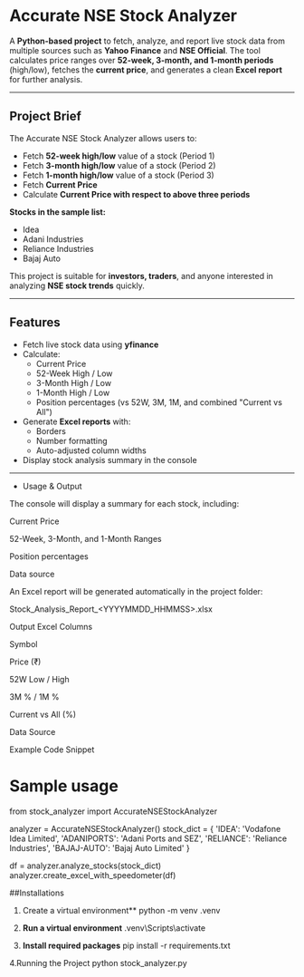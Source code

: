 # Accurate NSE Stock Analyzer

A **Python-based project** to fetch, analyze, and report live stock data from multiple sources such as **Yahoo Finance** and **NSE Official**. The tool calculates price ranges over **52-week, 3-month, and 1-month periods** (high/low), fetches the **current price**, and generates a clean **Excel report** for further analysis.

---

## Project Brief

The Accurate NSE Stock Analyzer allows users to:

- Fetch **52-week high/low** value of a stock (Period 1)  
- Fetch **3-month high/low** value of a stock (Period 2)  
- Fetch **1-month high/low** value of a stock (Period 3)  
- Fetch **Current Price**  
- Calculate **Current Price with respect to above three periods**

**Stocks in the sample list:**

- Idea  
- Adani Industries  
- Reliance Industries  
- Bajaj Auto  

This project is suitable for **investors, traders**, and anyone interested in analyzing **NSE stock trends** quickly.

---

## Features

- Fetch live stock data using **yfinance**  
- Calculate:  
  - Current Price  
  - 52-Week High / Low  
  - 3-Month High / Low  
  - 1-Month High / Low  
  - Position percentages (vs 52W, 3M, 1M, and combined "Current vs All")  
- Generate **Excel reports** with:  
  - Borders  
  - Number formatting  
  - Auto-adjusted column widths  
- Display stock analysis summary in the console

---

- Usage & Output

The console will display a summary for each stock, including:

Current Price

52-Week, 3-Month, and 1-Month Ranges

Position percentages

Data source

An Excel report will be generated automatically in the project folder:

Stock_Analysis_Report_<YYYYMMDD_HHMMSS>.xlsx

Output Excel Columns

Symbol

Price (₹)

52W Low / High

3M % / 1M %

Current vs All (%)

Data Source

Example Code Snippet
# Sample usage
from stock_analyzer import AccurateNSEStockAnalyzer

analyzer = AccurateNSEStockAnalyzer()
stock_dict = {
    'IDEA': 'Vodafone Idea Limited',
    'ADANIPORTS': 'Adani Ports and SEZ',
    'RELIANCE': 'Reliance Industries',
    'BAJAJ-AUTO': 'Bajaj Auto Limited'
}

df = analyzer.analyze_stocks(stock_dict)
analyzer.create_excel_with_speedometer(df)

##Installations

1. Create a virtual environment**
python -m venv .venv

2. **Run a virtual environment**
.venv\Scripts\activate

3. **Install required packages**
pip install -r requirements.txt

4.Running the Project
python stock_analyzer.py



